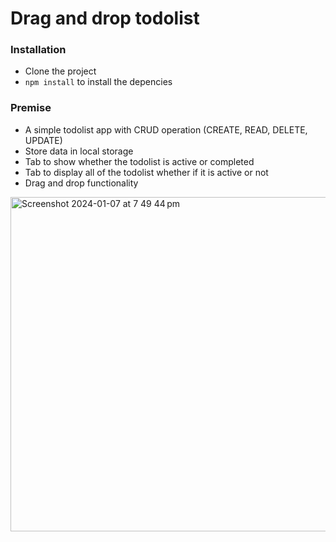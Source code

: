 #  Drag and drop todolist


### Installation
- Clone the project
- `npm install` to install the depencies

### Premise
- A simple todolist app with CRUD operation (CREATE, READ, DELETE, UPDATE)
- Store data in local storage
- Tab to show whether the todolist is active or completed
- Tab to display all of the todolist whether if it is active or not
- Drag and drop functionality




<img width="535" alt="Screenshot 2024-01-07 at 7 49 44 pm" src="https://github.com/nhinewyenn/todolist/assets/85110195/5cfc6087-762c-4bca-ae30-1ae52baede67">
